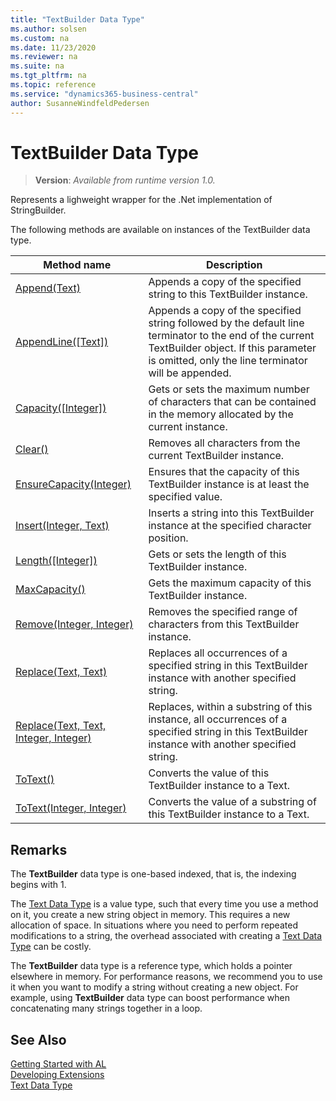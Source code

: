 ```yaml
---
title: "TextBuilder Data Type"
ms.author: solsen
ms.custom: na
ms.date: 11/23/2020
ms.reviewer: na
ms.suite: na
ms.tgt_pltfrm: na
ms.topic: reference
ms.service: "dynamics365-business-central"
author: SusanneWindfeldPedersen
---
```

[//]: # (START>DO_NOT_EDIT)
[//]: # (IMPORTANT:Do not edit any of the content between here and the END>DO_NOT_EDIT.)
[//]: # (Any modifications should be made in the .xml files in the ModernDev repo.)
# TextBuilder Data Type
> **Version**: _Available from runtime version 1.0._

Represents a lighweight wrapper for the .Net implementation of StringBuilder.



The following methods are available on instances of the TextBuilder data type.

|Method name|Description|
|-----------|-----------|
|[Append(Text)](textbuilder-append-method.md)|Appends a copy of the specified string to this TextBuilder instance.|
|[AppendLine([Text])](textbuilder-appendline-method.md)|Appends a copy of the specified string followed by the default line terminator to the end of the current TextBuilder object. If this parameter is omitted, only the line terminator will be appended.|
|[Capacity([Integer])](textbuilder-capacity-method.md)|Gets or sets the maximum number of characters that can be contained in the memory allocated by the current instance.|
|[Clear()](textbuilder-clear-method.md)|Removes all characters from the current TextBuilder instance.|
|[EnsureCapacity(Integer)](textbuilder-ensurecapacity-method.md)|Ensures that the capacity of this TextBuilder instance is at least the specified value.|
|[Insert(Integer, Text)](textbuilder-insert-method.md)|Inserts a string into this TextBuilder instance at the specified character position.|
|[Length([Integer])](textbuilder-length-method.md)|Gets or sets the length of this TextBuilder instance.|
|[MaxCapacity()](textbuilder-maxcapacity-method.md)|Gets the maximum capacity of this TextBuilder instance.|
|[Remove(Integer, Integer)](textbuilder-remove-method.md)|Removes the specified range of characters from this TextBuilder instance.|
|[Replace(Text, Text)](textbuilder-replace-text-text-method.md)|Replaces all occurrences of a specified string in this TextBuilder instance with another specified string.|
|[Replace(Text, Text, Integer, Integer)](textbuilder-replace-text-text-integer-integer-method.md)|Replaces, within a substring of this instance, all occurrences of a specified string in this TextBuilder instance with another specified string.|
|[ToText()](textbuilder-totext--method.md)|Converts the value of this TextBuilder instance to a Text.|
|[ToText(Integer, Integer)](textbuilder-totext-integer-integer-method.md)|Converts the value of a substring of this TextBuilder instance to a Text.|

[//]: # (IMPORTANT: END>DO_NOT_EDIT)

## Remarks
The **TextBuilder** data type is one-based indexed, that is, the indexing begins with 1.

The [Text Data Type](..\text\text-data-type.md) is a value type, such that every time you use a method on it, you create a new string object in memory. This requires a new allocation of space. In situations where you need to perform repeated modifications to a string, the overhead associated with creating a [Text Data Type](..\text\text-data-type.md) can be costly.  

The **TextBuilder** data type is a reference type, which holds a pointer elsewhere in memory. For performance reasons, we recommend you to use it when you want to modify a string without creating a new object. For example, using **TextBuilder** data type can boost performance when concatenating many strings together in a loop.

## See Also
[Getting Started with AL](../../devenv-get-started.md)  
[Developing Extensions](../../devenv-dev-overview.md)  
[Text Data Type](..\text\text-data-type.md) 